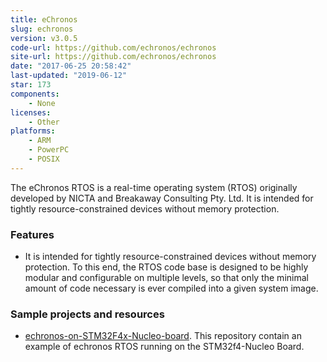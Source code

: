 ```yaml
---
title: eChronos
slug: echronos
version: v3.0.5
code-url: https://github.com/echronos/echronos
site-url: https://github.com/echronos/echronos
date: "2017-06-25 20:58:42"
last-updated: "2019-06-12"
star: 173
components:
    - None
licenses:
    - Other
platforms:
    - ARM
    - PowerPC
    - POSIX
---
```

The eChronos RTOS is a real-time operating system (RTOS) originally developed by NICTA and Breakaway Consulting Pty. Ltd. It is intended for tightly resource-constrained devices without memory protection.

<!--more-->

### Features

- It is intended for tightly resource-constrained devices without memory protection. To this end, the RTOS code base is designed to be highly modular and configurable on multiple levels, so that only the minimal amount of code necessary is ever compiled into a given system image.

### Sample projects and resources
<!--github-projects-->
- [echronos-on-STM32F4x-Nucleo-board](https://github.com/Daparrag/echronos-on-STM32F4x-Nucleo-board). This repository contain an example of echronos RTOS running on the STM32f4-Nucleo Board.
